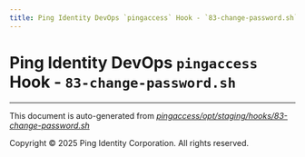 ```yaml
---
title: Ping Identity DevOps `pingaccess` Hook - `83-change-password.sh`
---
```


# Ping Identity DevOps `pingaccess` Hook - `83-change-password.sh`

---
This document is auto-generated from _[pingaccess/opt/staging/hooks/83-change-password.sh](https://github.com/pingidentity/pingidentity-docker-builds/blob/master/pingaccess/opt/staging/hooks/83-change-password.sh)_

Copyright © 2025 Ping Identity Corporation. All rights reserved.
